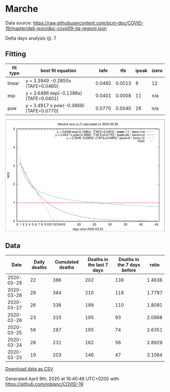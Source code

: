 # Marche

Data source: https://raw.githubusercontent.com/pcm-dpc/COVID-19/master/dati-json/dpc-covid19-ita-regioni.json

Delta days analysis (j): 7

## Fitting 
|fit type|best fit equation|tafe|tfe|ipeak|izero|
|-------|-----|--------|------|---|---|
|linear|y = 3.3949 -0.2850x  [TAFE=0.0460]|0.0460|0.0013|9|12|
|exp|y = 3.6486 exp(-0.1288x)  [TAFE=0.0401]|0.0401|0.0008|11|n/a|
|pow|y = 3.4917 x pow(-0.3868)  [TAFE=0.0770]|0.0770|0.0040|26|n/a|

![Plot](COVID-19_marche_j7_2020-03-29.png)

## Data
|Date|Daily deaths|Cumulated deaths|Deaths in the last 7 days|Deaths in the 7 days before|ratio|
|----|----------|-----------|-------|--------------------|-----|
|2020-03-29|22|386|202|138|1.4638|
|2020-03-28|28|364|210|118|1.7797|
|2020-03-27|26|336|199|110|1.8091|
|2020-03-26|23|310|195|93|2.0968|
|2020-03-25|56|287|195|74|2.6351|
|2020-03-24|28|231|162|56|2.8929|
|2020-03-23|19|203|146|47|3.1064|

[Download data as CSV](COVID-19_marche_j7_2020-03-29.csv)

Generated April 9th, 2020 at 16:40:48 UTC+0200 with https://github.com/robianc/COVID-19
